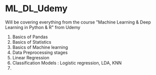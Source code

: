 # ML_DL_Udemy
Will be covering everything from the course "Machine Learning & Deep Learning in Python & R" from Udemy

1. Basics of Pandas
2. Basics of Statistics
3. Basics of Machine learning
4. Data Preprocessing stages
5. Linear Regression
6. Classification Models : Logistic regression, LDA, KNN
7. 
